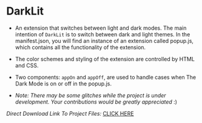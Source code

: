 # DarkLit

- An extension that switches between light and dark modes. The main intention of `DarkLit` is to switch between dark and light themes. In the manifest.json, you will find an instance of an extension called popup.js, which contains all the functionality of the extension.

- The color schemes and styling of the extension are controlled by HTML and CSS.

- Two components: `appOn` and `appOff`, are used to handle cases when The Dark Mode is on or off in the popup.js.

- *Note: There may be some glitches while the project is under development. Your contributions would be greatly appreciated* :)


*Direct Download Link To Project Files:* [ CLICK HERE ](https://drive.google.com/uc?export=download&id=1Sixp4jWR841Sg30BmXLnXim7yAJiPraR)
